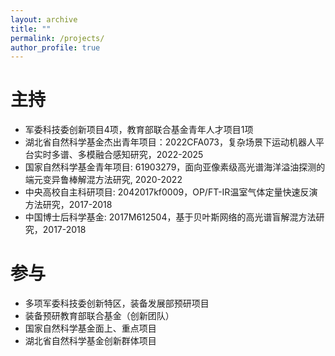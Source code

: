 ```yaml
---
layout: archive
title: ""
permalink: /projects/
author_profile: true
---
```



# 主持

* 军委科技委创新项目4项，教育部联合基金青年人才项目1项
* 湖北省自然科学基金杰出青年项目：2022CFA073，复杂场景下运动机器人平台实时多谱、多模融合感知研究，2022-2025
* 国家自然科学基金青年项目: 61903279，面向亚像素级高光谱海洋溢油探测的端元变异鲁棒解混方法研究, 2020-2022
* 中央高校自主科研项目: 2042017kf0009，OP/FT-IR温室气体定量快速反演方法研究，2017-2018
* 中国博士后科学基金: 2017M612504，基于贝叶斯网络的高光谱盲解混方法研究，2017-2018



<!-- 1. 军委科技委: **关键技术，2022-2023，100万
1. 军委科技委: **技术研究，2019-2020，100万
2. 军委科技委: **技术研究，2017-2018，50万
3. 军委科技委: **技术，2018-2019，40万
4. 装备预研教育部联合基金青年人才项目: **技术，2018-2020，80万
-->



# 参与

<!--* 多项军委科技委创新特区，装备发展部预研项目
* 装备预研教育部联合基金（创新团队）项目-->
* 多项军委科技委创新特区，装备发展部预研项目
* 装备预研教育部联合基金（创新团队）
* 国家自然科学基金面上、重点项目
* 湖北省自然科学基金创新群体项目